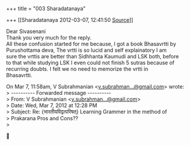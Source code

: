 +++
title = "003 Sharadatanaya"

+++
[[Sharadatanaya	2012-03-07, 12:41:50 [Source](https://groups.google.com/g/bvparishat/c/oB3e1yK3odE)]]



Dear Sivasenani  
Thank you very much for the reply.  
All these confusion started for me because, I got a book Bhasavrtti by  
Purushottama deva, The vrtti is so lucid and self explainatory I am  
sure the vrttis are better than Sidhhanta Kaumudi and LSK both, before  
to that while studying LSK I even could not finish 5 sutras because of  
recurring doubts. I felt we no need to memorize the vrtti in  
Bhasavrtti.  

  
  
  
On Mar 7, 11:58am, V Subrahmanian \<[v.subrahman...@gmail.com]()\> wrote:  
\> ---------- Forwarded message ----------  
\> From: V Subrahmanian \<[v.subrahman...@gmail.com]()\>  
\> Date: Wed, Mar 7, 2012 at 12:28 PM  
\> Subject: Re: {भारतीयविद्वत्परिषत्} Learning Grammer in the method of  
\> Prakarana Pros and Cons??  
\>  



